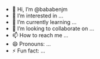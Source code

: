- 👋 Hi, I’m @bababenjm
- 👀 I’m interested in ...
- 🌱 I’m currently learning ...
- 💞️ I’m looking to collaborate on ...
- 📫 How to reach me ...
- 😄 Pronouns: ...
- ⚡ Fun fact: ...

<!---
bababenjm/bababenjm is a ✨ special ✨ repository because its `README.md` (this file) appears on your GitHub profile.
You can click the Preview link to take a look at your changes.
--->
